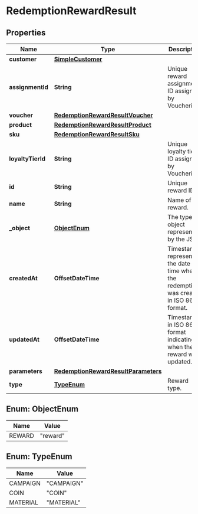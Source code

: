 

# RedemptionRewardResult


## Properties

| Name | Type | Description | Notes |
|------------ | ------------- | ------------- | -------------|
|**customer** | [**SimpleCustomer**](SimpleCustomer.md) |  |  |
|**assignmentId** | **String** | Unique reward assignment ID assigned by Voucherify. |  |
|**voucher** | [**RedemptionRewardResultVoucher**](RedemptionRewardResultVoucher.md) |  |  |
|**product** | [**RedemptionRewardResultProduct**](RedemptionRewardResultProduct.md) |  |  |
|**sku** | [**RedemptionRewardResultSku**](RedemptionRewardResultSku.md) |  |  |
|**loyaltyTierId** | **String** | Unique loyalty tier ID assigned by Voucherify. |  |
|**id** | **String** | Unique reward ID. |  [optional] |
|**name** | **String** | Name of the reward. |  [optional] |
|**_object** | [**ObjectEnum**](#ObjectEnum) | The type of object represented by the JSON |  [optional] |
|**createdAt** | **OffsetDateTime** | Timestamp representing the date and time when the redemption was created in ISO 8601 format. |  [optional] |
|**updatedAt** | **OffsetDateTime** | Timestamp in ISO 8601 format indicating when the reward was updated. |  [optional] |
|**parameters** | [**RedemptionRewardResultParameters**](RedemptionRewardResultParameters.md) |  |  [optional] |
|**type** | [**TypeEnum**](#TypeEnum) | Reward type. |  [optional] |



## Enum: ObjectEnum

| Name | Value |
|---- | -----|
| REWARD | &quot;reward&quot; |



## Enum: TypeEnum

| Name | Value |
|---- | -----|
| CAMPAIGN | &quot;CAMPAIGN&quot; |
| COIN | &quot;COIN&quot; |
| MATERIAL | &quot;MATERIAL&quot; |



